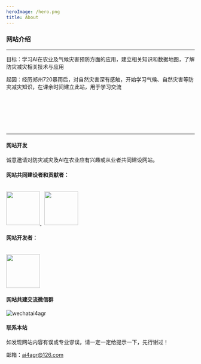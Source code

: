 ```yaml
---
heroImage: /hero.png
title: About
---
```


### 网站介绍

***


目标：学习AI在农业及气候灾害预防方面的应用，建立相关知识和数据地图，了解防灾减灾相关技术与应用

起因：经历郑州720暴雨后，对自然灾害深有感触，开始学习气候、自然灾害等防灾减灾知识，在课余时间建立此站，用于学习交流
<br/>
<br/>
<br/>
<br/>
<br/>
<br/>
<br/>
***

#### 网站开发 

诚意邀请对防灾减灾及AI在农业应有兴趣或从业者共同建设网站。 


#### 网站共同建设者和贡献者：
<br/>
<a href="https://github.com/jerryzhaozs" target="-blank" title="源码家园">
    <img src="https://avatars.githubusercontent.com/u/51824881?v=4" width="90px">
</a>
&nbsp;

<a href="https://github.com/oar-fish" target="-blank" title="源码家园">
    <img src="https://avatars.githubusercontent.com/u/99232709?v=4" width="90px">
</a>


#### 网站开发者： 
<br/>
<a href="https://github.com/jerryzhaozs" target="-blank" title="源码家园">
    <img src="https://avatars.githubusercontent.com/u/51824881?v=4" width="90px">
</a>

<br/>


#### 网站共建交流微信群

![wechatai4agr](/wechat.jpg)

#### 联系本站

如发现网站内容有误或专业谬误，请一定一定给提示一下，先行谢过！

邮箱：ai4agr@126.com


<Vssue/>